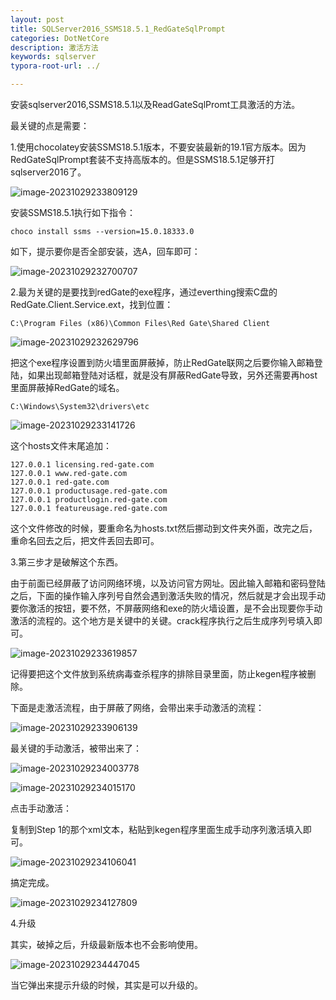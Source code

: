 ```yaml
---
layout: post
title: SQLServer2016_SSMS18.5.1_RedGateSqlPrompt
categories: DotNetCore
description: 激活方法
keywords: sqlserver
typora-root-url: ../

---
```


安装sqlserver2016,SSMS18.5.1以及ReadGateSqlPromt工具激活的方法。

最关键的点是需要：

1.使用chocolatey安装SSMS18.5.1版本，不要安装最新的19.1官方版本。因为RedGateSqlPrompt套装不支持高版本的。但是SSMS18.5.1足够开打sqlserver2016了。

![image-20231029233809129](/images/posts/image-20231029233809129.png)

安装SSMS18.5.1执行如下指令：

```shell
choco install ssms --version=15.0.18333.0
```

如下，提示要你是否全部安装，选A，回车即可：

![image-20231029232700707](/images/posts/image-20231029232700707.png)

2.最为关键的是要找到redGate的exe程序，通过everthing搜索C盘的RedGate.Client.Service.ext，找到位置：

```shell
C:\Program Files (x86)\Common Files\Red Gate\Shared Client
```



![image-20231029232629796](/images/posts/image-20231029232629796.png)

把这个exe程序设置到防火墙里面屏蔽掉，防止RedGate联网之后要你输入邮箱登陆，如果出现邮箱登陆对话框，就是没有屏蔽RedGate导致，另外还需要再host里面屏蔽掉RedGate的域名。

```shell
C:\Windows\System32\drivers\etc
```

![image-20231029233141726](/images/posts/image-20231029233141726.png)

这个hosts文件末尾追加：

```shell
127.0.0.1 licensing.red-gate.com
127.0.0.1 www.red-gate.com
127.0.0.1 red-gate.com
127.0.0.1 productusage.red-gate.com
127.0.0.1 productlogin.red-gate.com
127.0.0.1 featureusage.red-gate.com
```

这个文件修改的时候，要重命名为hosts.txt然后挪动到文件夹外面，改完之后，重命名回去之后，把文件丢回去即可。

3.第三步才是破解这个东西。

由于前面已经屏蔽了访问网络环境，以及访问官方网址。因此输入邮箱和密码登陆之后，下面的操作输入序列号自然会遇到激活失败的情况，然后就是才会出现手动要你激活的按钮，要不然，不屏蔽网络和exe的防火墙设置，是不会出现要你手动激活的流程的。这个地方是关键中的关键。crack程序执行之后生成序列号填入即可。

![image-20231029233619857](/images/posts/image-20231029233619857.png)

记得要把这个文件放到系统病毒查杀程序的排除目录里面，防止kegen程序被删除。

下面是走激活流程，由于屏蔽了网络，会带出来手动激活的流程：

![image-20231029233906139](/images/posts/image-20231029233906139.png)

最关键的手动激活，被带出来了：

![image-20231029234003778](/images/posts/image-20231029234003778.png)

![image-20231029234015170](/images/posts/image-20231029234015170.png)

点击手动激活：

复制到Step 1的那个xml文本，粘贴到kegen程序里面生成手动序列激活填入即可。

![image-20231029234106041](/images/posts/image-20231029234106041.png)

搞定完成。

![image-20231029234127809](/images/posts/image-20231029234127809.png)

4.升级

其实，破掉之后，升级最新版本也不会影响使用。

![image-20231029234447045](/images/posts/image-20231029234447045.png)

当它弹出来提示升级的时候，其实是可以升级的。
